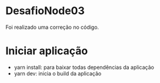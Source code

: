 # DesafioNode03

Foi realizado uma correção no código.

# Iniciar aplicação

- yarn install: para baixar todas dependências da aplicação
- yarn dev: inicia o build da aplicação
